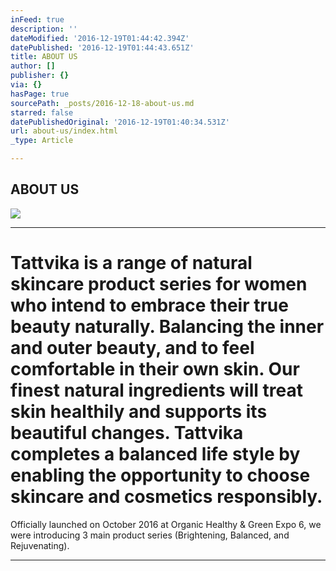 ```yaml
---
inFeed: true
description: ''
dateModified: '2016-12-19T01:44:42.394Z'
datePublished: '2016-12-19T01:44:43.651Z'
title: ABOUT US
author: []
publisher: {}
via: {}
hasPage: true
sourcePath: _posts/2016-12-18-about-us.md
starred: false
datePublishedOriginal: '2016-12-19T01:40:34.531Z'
url: about-us/index.html
_type: Article

---
```

## ABOUT US
![](https://the-grid-user-content.s3-us-west-2.amazonaws.com/0619c6f4-7b02-4f13-984c-836310547c35.jpg)

---

# Tattvika is a range of natural skincare product series for women who intend to embrace their true beauty naturally. Balancing the inner and outer beauty, and to feel comfortable in their own skin. Our finest natural ingredients will treat skin healthily and supports its beautiful changes. Tattvika completes a balanced life style by enabling the opportunity to choose skincare and cosmetics responsibly.

Officially launched on October 2016 at Organic Healthy & Green Expo 6, we were introducing 3 main product series (Brightening, Balanced, and Rejuvenating).

---